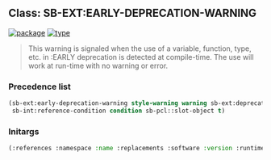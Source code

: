 ## Class: SB-EXT:EARLY-DEPRECATION-WARNING
[![package](https://img.shields.io/badge/Package-SB--EXT-5f9ea0.svg?style=social&colorA=999999)](../) [![type](https://img.shields.io/badge/Type-Class-5f9ea0.svg?style=social&colorA=999999)](../#class) 

> This warning is signaled when the use of a variable,
> function, type, etc. in :EARLY deprecation is detected at
> compile-time. The use will work at run-time with no warning or
> error.

### Precedence list
```cl
(sb-ext:early-deprecation-warning style-warning warning sb-ext:deprecation-condition
 sb-int:reference-condition condition sb-pcl::slot-object t)
```
### Initargs
```cl
(:references :namespace :name :replacements :software :version :runtime-error)
```
